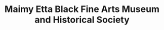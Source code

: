 ---
layout: repo
title: "Maimy Etta Black Fine Arts Museum and Historical Society"
id: 4514
permalink: repos/4514/
---